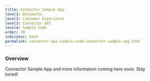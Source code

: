 ```yaml
---
title: Connector Sample App
level1: Documents
level2: Consumer Experience
level3: Connector API
level4: Sample Code
order: 70
indicator: both
permalink: connector-api-sample-code-connector-sample-app.html
---
```


### Overview

Connector Sample App and more information coming here soon. Stay tuned!
